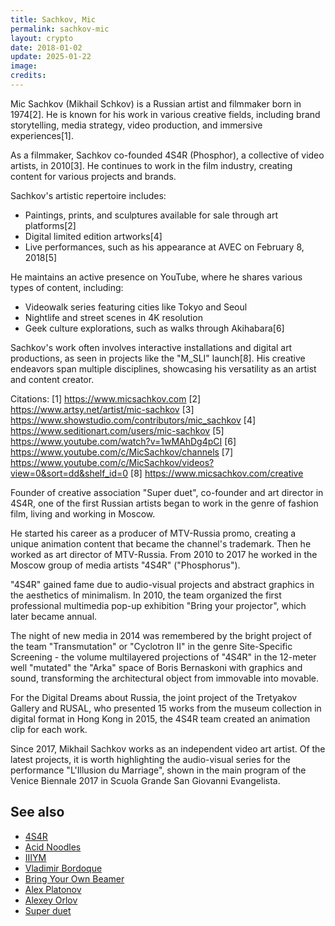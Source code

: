 ```yaml
---
title: Sachkov, Mic
permalink: sachkov-mic
layout: crypto
date: 2018-01-02
update: 2025-01-22
image:
credits:
---
```


Mic Sachkov (Mikhail Schkov) is a Russian artist and filmmaker born in 1974[2]. He is known for his work in various creative fields, including brand storytelling, media strategy, video production, and immersive experiences[1].

As a filmmaker, Sachkov co-founded 4S4R (Phosphor), a collective of video artists, in 2010[3]. He continues to work in the film industry, creating content for various projects and brands.

Sachkov's artistic repertoire includes:

- Paintings, prints, and sculptures available for sale through art platforms[2]
- Digital limited edition artworks[4]
- Live performances, such as his appearance at AVEC on February 8, 2018[5]

He maintains an active presence on YouTube, where he shares various types of content, including:

- Videowalk series featuring cities like Tokyo and Seoul
- Nightlife and street scenes in 4K resolution
- Geek culture explorations, such as walks through Akihabara[6]

Sachkov's work often involves interactive installations and digital art productions, as seen in projects like the "M_SLI" launch[8]. His creative endeavors span multiple disciplines, showcasing his versatility as an artist and content creator.

Citations:
[1] https://www.micsachkov.com
[2] https://www.artsy.net/artist/mic-sachkov
[3] https://www.showstudio.com/contributors/mic_sachkov
[4] https://www.seditionart.com/users/mic-sachkov
[5] https://www.youtube.com/watch?v=1wMAhDg4pCI
[6] https://www.youtube.com/c/MicSachkov/channels
[7] https://www.youtube.com/c/MicSachkov/videos?view=0&sort=dd&shelf_id=0
[8] https://www.micsachkov.com/creative

Founder of creative association "Super duet", co-founder and art director in 4S4R, one of the first Russian artists began to work in the genre of fashion film, living and working in Moscow.

He started his career as a producer of MTV-Russia promo, creating a unique animation content that became the channel's trademark. Then he worked as art director of MTV-Russia. From 2010 to 2017 he worked in the Moscow group of media artists "4S4R" ("Phosphorus").

"4S4R" gained fame due to audio-visual projects and abstract graphics in the aesthetics of minimalism. In 2010, the team organized the first professional multimedia pop-up exhibition "Bring your projector", which later became annual.

The night of new media in 2014 was remembered by the bright project of the team "Transmutation" or "Cyclotron II" in the genre Site-Specific Screening - the volume multilayered projections of "4S4R" in the 12-meter well "mutated" the "Arka" space of Boris Bernaskoni with graphics and sound, transforming the architectural object from immovable into movable.

For the Digital Dreams about Russia, the joint project of the Tretyakov Gallery and RUSAL, who presented 15 works from the museum collection in digital format in Hong Kong in 2015, the 4S4R team created an animation clip for each work.

Since 2017, Mikhail Sachkov works as an independent video art artist. Of the latest projects, it is worth highlighting the audio-visual series for the performance "L'Illusion du Marriage", shown in the main program of the Venice Biennale 2017 in Scuola Grande San Giovanni Evangelista.

## See also

+ [4S4R](index)
+ [Acid Noodles](index)
+ [IIIYM](index)
+ [Vladimir Bordoque](bordoque-vladimir)
+ [Bring Your Own Beamer](index)
+ [Alex Platonov](index)
+ [Alexey Orlov](index)
+ [Super duet](super-duet)
